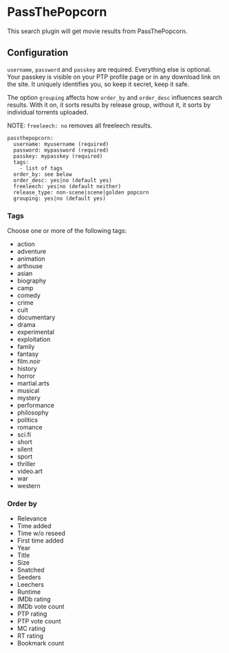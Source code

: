 # PassThePopcorn
This search plugin will get movie results from PassThePopcorn.

## Configuration
`username`, `password` and `passkey` are required. Everything else is optional. Your passkey is visible on your PTP profile page or in any download link on the site. It uniquely identifies you, so keep it secret, keep it safe.

The option `grouping` affects how `order_by` and `order_desc` influences search results. With it on, it sorts results by release group, without it, it sorts by individual torrents uploaded.

NOTE: `freeleech: no` removes all freeleech results.
```
passthepopcorn:
  username: myusername (required)
  password: mypassword (required)
  passkey: mypasskey (required)
  tags:
    - list of tags
  order_by: see below
  order_desc: yes|no (default yes)
  freeleech: yes|no (default neither)
  release_type: non-scene|scene|golden popcorn
  grouping: yes|no (default yes)
```
### Tags
Choose one or more of the following tags:
- action
- adventure
- animation
- arthouse
- asian
- biography
- camp
- comedy
- crime
- cult
- documentary
- drama
- experimental
- exploitation
- family
- fantasy
- film.noir
- history
- horror
- martial.arts
- musical
- mystery
- performance
- philosophy
- politics
- romance
- sci.fi
- short
- silent
- sport
- thriller
- video.art
- war
- western

### Order by
- Relevance
- Time added
- Time w/o reseed
- First time added
- Year
- Title
- Size
- Snatched
- Seeders
- Leechers
- Runtime
- IMDb rating
- IMDb vote count
- PTP rating
- PTP vote count
- MC rating
- RT rating
- Bookmark count